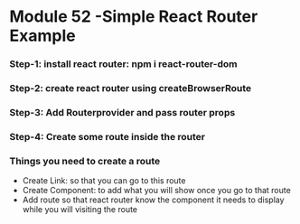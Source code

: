 # Module 52 -Simple React Router Example
### Step-1: install react router: npm i react-router-dom
### Step-2: create react router using createBrowserRoute
### Step-3: Add Routerprovider and pass router props
### Step-4: Create some route inside the router

<h3>Things you need to create a route</h3>
<ul>
<li>Create Link: so that you can go to this route</li>
<li>Create Component: to add what you will show once you go to that route</li>
<li>Add route so that react router know the component it needs to display while you will visiting the route </li>
</ul>